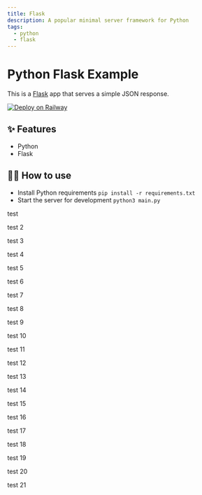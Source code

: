 ```yaml
---
title: Flask
description: A popular minimal server framework for Python
tags:
  - python
  - flask
---
```


# Python Flask Example

This is a [Flask](https://flask.palletsprojects.com/en/1.1.x/) app that serves a simple JSON response.

[![Deploy on Railway](https://railway.app/button.svg)](https://railway.app/new/template/zUcpux)

## ✨ Features

- Python
- Flask

## 💁‍♀️ How to use

- Install Python requirements `pip install -r requirements.txt`
- Start the server for development `python3 main.py`

test

test 2

test 3

test 4

test 5

test 6

test 7

test 8

test 9

test 10

test 11

test 12

test 13

test 14

test 15

test 16

test 17

test 18

test 19

test 20

test 21
